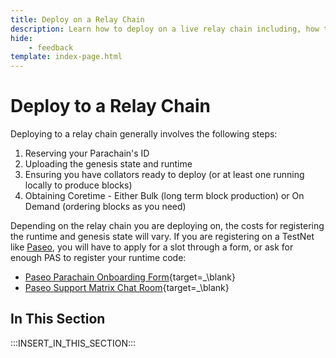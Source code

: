 ```yaml
---
title: Deploy on a Relay Chain
description: Learn how to deploy on a live relay chain including, how to acquire Coretime, manage / setup collators, and what artifacts are needed to deploy your parachain.
hide:
    - feedback
template: index-page.html
---
```


# Deploy to a Relay Chain

Deploying to a relay chain generally involves the following steps: 

1. Reserving your Parachain's ID
2. Uploading the genesis state and runtime
3. Ensuring you have collators ready to deploy (or at least one running locally to produce blocks)
4. Obtaining Coretime - Either Bulk (long term block production) or On Demand (ordering blocks as you need)

Depending on the relay chain you are deploying on, the costs for registering the runtime and genesis state will vary. If you are registering on a TestNet like [Paseo](../../../../develop/networks.md#paseo), you will have to apply for a slot through a form, or ask for enough PAS to register your runtime code:

- [Paseo Parachain Onboarding Form](https://github.com/paseo-network/support/issues/new?assignees=al3mart%2Chbulgarini%2Ceduclerici-zondax&labels=onboard-para&projects=&template=onboard-parachain.yaml&title=%5BParachain+Onboarding+%7C+Slot+Request%5D+ParaId%3A+%3Cyour_paraId%3E){target=_\blank}
- [Paseo Support Matrix Chat Room](https://matrix.to/#/#paseo-testnet-support:parity.io){target=_\blank}

## In This Section

:::INSERT_IN_THIS_SECTION:::